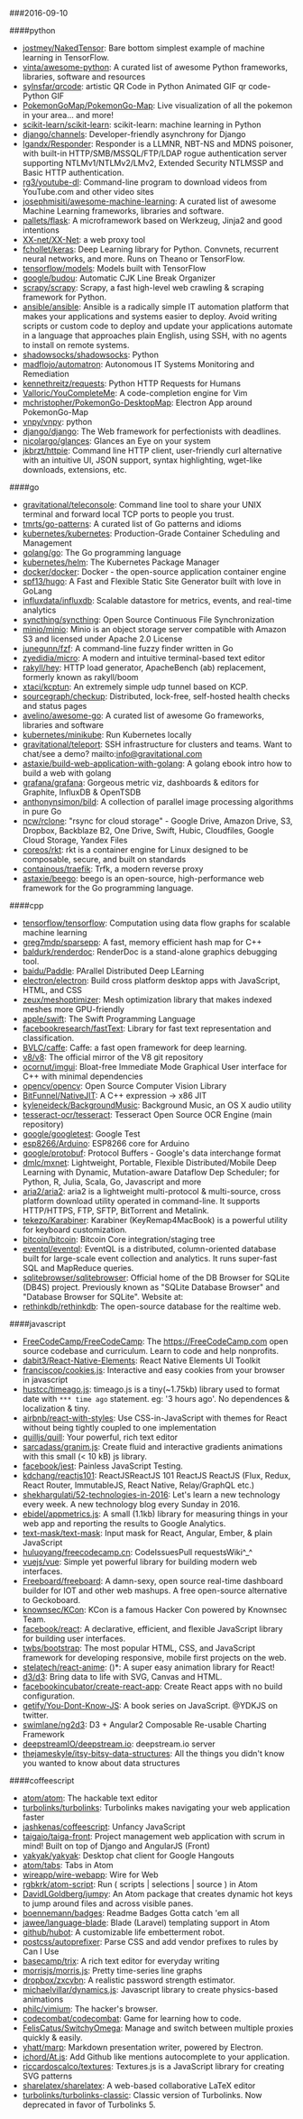 ###2016-09-10

####python
* [jostmey/NakedTensor](https://github.com/jostmey/NakedTensor): Bare bottom simplest example of machine learning in TensorFlow.
* [vinta/awesome-python](https://github.com/vinta/awesome-python): A curated list of awesome Python frameworks, libraries, software and resources
* [sylnsfar/qrcode](https://github.com/sylnsfar/qrcode): artistic QR Code in Python Animated GIF qr code- Python  GIF
* [PokemonGoMap/PokemonGo-Map](https://github.com/PokemonGoMap/PokemonGo-Map):  Live visualization of all the pokemon in your area... and more!
* [scikit-learn/scikit-learn](https://github.com/scikit-learn/scikit-learn): scikit-learn: machine learning in Python
* [django/channels](https://github.com/django/channels): Developer-friendly asynchrony for Django
* [lgandx/Responder](https://github.com/lgandx/Responder): Responder is a LLMNR, NBT-NS and MDNS poisoner, with built-in HTTP/SMB/MSSQL/FTP/LDAP rogue authentication server supporting NTLMv1/NTLMv2/LMv2, Extended Security NTLMSSP and Basic HTTP authentication.
* [rg3/youtube-dl](https://github.com/rg3/youtube-dl): Command-line program to download videos from YouTube.com and other video sites
* [josephmisiti/awesome-machine-learning](https://github.com/josephmisiti/awesome-machine-learning): A curated list of awesome Machine Learning frameworks, libraries and software.
* [pallets/flask](https://github.com/pallets/flask): A microframework based on Werkzeug, Jinja2 and good intentions
* [XX-net/XX-Net](https://github.com/XX-net/XX-Net): a web proxy tool
* [fchollet/keras](https://github.com/fchollet/keras): Deep Learning library for Python. Convnets, recurrent neural networks, and more. Runs on Theano or TensorFlow.
* [tensorflow/models](https://github.com/tensorflow/models): Models built with TensorFlow
* [google/budou](https://github.com/google/budou): Automatic CJK Line Break Organizer
* [scrapy/scrapy](https://github.com/scrapy/scrapy): Scrapy, a fast high-level web crawling & scraping framework for Python.
* [ansible/ansible](https://github.com/ansible/ansible): Ansible is a radically simple IT automation platform that makes your applications and systems easier to deploy. Avoid writing scripts or custom code to deploy and update your applications automate in a language that approaches plain English, using SSH, with no agents to install on remote systems.
* [shadowsocks/shadowsocks](https://github.com/shadowsocks/shadowsocks): Python
* [madflojo/automatron](https://github.com/madflojo/automatron): Autonomous IT Systems Monitoring and Remediation
* [kennethreitz/requests](https://github.com/kennethreitz/requests): Python HTTP Requests for Humans
* [Valloric/YouCompleteMe](https://github.com/Valloric/YouCompleteMe): A code-completion engine for Vim
* [mchristopher/PokemonGo-DesktopMap](https://github.com/mchristopher/PokemonGo-DesktopMap): Electron App around PokemonGo-Map
* [vnpy/vnpy](https://github.com/vnpy/vnpy): python
* [django/django](https://github.com/django/django): The Web framework for perfectionists with deadlines.
* [nicolargo/glances](https://github.com/nicolargo/glances): Glances an Eye on your system
* [jkbrzt/httpie](https://github.com/jkbrzt/httpie): Command line HTTP client, user-friendly curl alternative with an intuitive UI, JSON support, syntax highlighting, wget-like downloads, extensions, etc.

####go
* [gravitational/teleconsole](https://github.com/gravitational/teleconsole): Command line tool to share your UNIX terminal and forward local TCP ports to people you trust.
* [tmrts/go-patterns](https://github.com/tmrts/go-patterns): A curated list of Go patterns and idioms
* [kubernetes/kubernetes](https://github.com/kubernetes/kubernetes): Production-Grade Container Scheduling and Management
* [golang/go](https://github.com/golang/go): The Go programming language
* [kubernetes/helm](https://github.com/kubernetes/helm): The Kubernetes Package Manager
* [docker/docker](https://github.com/docker/docker): Docker - the open-source application container engine
* [spf13/hugo](https://github.com/spf13/hugo): A Fast and Flexible Static Site Generator built with love in GoLang
* [influxdata/influxdb](https://github.com/influxdata/influxdb): Scalable datastore for metrics, events, and real-time analytics
* [syncthing/syncthing](https://github.com/syncthing/syncthing): Open Source Continuous File Synchronization
* [minio/minio](https://github.com/minio/minio): Minio is an object storage server compatible with Amazon S3 and licensed under Apache 2.0 License
* [junegunn/fzf](https://github.com/junegunn/fzf):  A command-line fuzzy finder written in Go
* [zyedidia/micro](https://github.com/zyedidia/micro): A modern and intuitive terminal-based text editor
* [rakyll/hey](https://github.com/rakyll/hey): HTTP load generator, ApacheBench (ab) replacement, formerly known as rakyll/boom
* [xtaci/kcptun](https://github.com/xtaci/kcptun): An extremely simple udp tunnel based on KCP.
* [sourcegraph/checkup](https://github.com/sourcegraph/checkup): Distributed, lock-free, self-hosted health checks and status pages
* [avelino/awesome-go](https://github.com/avelino/awesome-go): A curated list of awesome Go frameworks, libraries and software
* [kubernetes/minikube](https://github.com/kubernetes/minikube): Run Kubernetes locally
* [gravitational/teleport](https://github.com/gravitational/teleport): SSH infrastructure for clusters and teams. Want to chat/see a demo? mailto:info@gravitational.com
* [astaxie/build-web-application-with-golang](https://github.com/astaxie/build-web-application-with-golang): A golang ebook intro how to build a web with golang
* [grafana/grafana](https://github.com/grafana/grafana): Gorgeous metric viz, dashboards & editors for Graphite, InfluxDB & OpenTSDB
* [anthonynsimon/bild](https://github.com/anthonynsimon/bild): A collection of parallel image processing algorithms in pure Go
* [ncw/rclone](https://github.com/ncw/rclone): "rsync for cloud storage" - Google Drive, Amazon Drive, S3, Dropbox, Backblaze B2, One Drive, Swift, Hubic, Cloudfiles, Google Cloud Storage, Yandex Files
* [coreos/rkt](https://github.com/coreos/rkt): rkt is a container engine for Linux designed to be composable, secure, and built on standards
* [containous/traefik](https://github.com/containous/traefik): Trfk, a modern reverse proxy
* [astaxie/beego](https://github.com/astaxie/beego): beego is an open-source, high-performance web framework for the Go programming language.

####cpp
* [tensorflow/tensorflow](https://github.com/tensorflow/tensorflow): Computation using data flow graphs for scalable machine learning
* [greg7mdp/sparsepp](https://github.com/greg7mdp/sparsepp): A fast, memory efficient hash map for C++
* [baldurk/renderdoc](https://github.com/baldurk/renderdoc): RenderDoc is a stand-alone graphics debugging tool.
* [baidu/Paddle](https://github.com/baidu/Paddle): PArallel Distributed Deep LEarning
* [electron/electron](https://github.com/electron/electron): Build cross platform desktop apps with JavaScript, HTML, and CSS
* [zeux/meshoptimizer](https://github.com/zeux/meshoptimizer): Mesh optimization library that makes indexed meshes more GPU-friendly
* [apple/swift](https://github.com/apple/swift): The Swift Programming Language
* [facebookresearch/fastText](https://github.com/facebookresearch/fastText): Library for fast text representation and classification.
* [BVLC/caffe](https://github.com/BVLC/caffe): Caffe: a fast open framework for deep learning.
* [v8/v8](https://github.com/v8/v8): The official mirror of the V8 git repository
* [ocornut/imgui](https://github.com/ocornut/imgui): Bloat-free Immediate Mode Graphical User interface for C++ with minimal dependencies
* [opencv/opencv](https://github.com/opencv/opencv): Open Source Computer Vision Library
* [BitFunnel/NativeJIT](https://github.com/BitFunnel/NativeJIT): A C++ expression -> x86 JIT
* [kyleneideck/BackgroundMusic](https://github.com/kyleneideck/BackgroundMusic): Background Music, an OS X audio utility
* [tesseract-ocr/tesseract](https://github.com/tesseract-ocr/tesseract): Tesseract Open Source OCR Engine (main repository)
* [google/googletest](https://github.com/google/googletest): Google Test
* [esp8266/Arduino](https://github.com/esp8266/Arduino): ESP8266 core for Arduino
* [google/protobuf](https://github.com/google/protobuf): Protocol Buffers - Google's data interchange format
* [dmlc/mxnet](https://github.com/dmlc/mxnet): Lightweight, Portable, Flexible Distributed/Mobile Deep Learning with Dynamic, Mutation-aware Dataflow Dep Scheduler; for Python, R, Julia, Scala, Go, Javascript and more
* [aria2/aria2](https://github.com/aria2/aria2): aria2 is a lightweight multi-protocol & multi-source, cross platform download utility operated in command-line. It supports HTTP/HTTPS, FTP, SFTP, BitTorrent and Metalink.
* [tekezo/Karabiner](https://github.com/tekezo/Karabiner): Karabiner (KeyRemap4MacBook) is a powerful utility for keyboard customization.
* [bitcoin/bitcoin](https://github.com/bitcoin/bitcoin): Bitcoin Core integration/staging tree
* [eventql/eventql](https://github.com/eventql/eventql): EventQL is a distributed, column-oriented database built for large-scale event collection and analytics. It runs super-fast SQL and MapReduce queries.
* [sqlitebrowser/sqlitebrowser](https://github.com/sqlitebrowser/sqlitebrowser): Official home of the DB Browser for SQLite (DB4S) project. Previously known as "SQLite Database Browser" and "Database Browser for SQLite". Website at:
* [rethinkdb/rethinkdb](https://github.com/rethinkdb/rethinkdb): The open-source database for the realtime web.

####javascript
* [FreeCodeCamp/FreeCodeCamp](https://github.com/FreeCodeCamp/FreeCodeCamp): The https://FreeCodeCamp.com open source codebase and curriculum. Learn to code and help nonprofits.
* [dabit3/React-Native-Elements](https://github.com/dabit3/React-Native-Elements): React Native Elements UI Toolkit
* [franciscop/cookies.js](https://github.com/franciscop/cookies.js):  Interactive and easy cookies from your browser in javascript
* [hustcc/timeago.js](https://github.com/hustcc/timeago.js):   timeago.js is a tiny(~1.75kb) library used to format date with `*** time ago` statement. eg: '3 hours ago'. No dependences & localization & tiny.
* [airbnb/react-with-styles](https://github.com/airbnb/react-with-styles): Use CSS-in-JavaScript with themes for React without being tightly coupled to one implementation
* [quilljs/quill](https://github.com/quilljs/quill): Your powerful, rich text editor
* [sarcadass/granim.js](https://github.com/sarcadass/granim.js): Create fluid and interactive gradients animations with this small (< 10 kB) js library.
* [facebook/jest](https://github.com/facebook/jest): Painless JavaScript Testing.
* [kdchang/reactjs101](https://github.com/kdchang/reactjs101):  ReactJSReactJS 101 ReactJS  ReactJS  (Flux, Redux, React Router, ImmutableJS, React Native, Relay/GraphQL etc.)
* [shekhargulati/52-technologies-in-2016](https://github.com/shekhargulati/52-technologies-in-2016): Let's learn a new technology every week. A new technology blog every Sunday in 2016.
* [ebidel/appmetrics.js](https://github.com/ebidel/appmetrics.js): A small (1.1kb) library for measuring things in your web app and reporting the results to Google Analytics.
* [text-mask/text-mask](https://github.com/text-mask/text-mask): Input mask for React, Angular, Ember, & plain JavaScript
* [huluoyang/freecodecamp.cn](https://github.com/huluoyang/freecodecamp.cn): CodeIssuesPull requestsWiki^_^
* [vuejs/vue](https://github.com/vuejs/vue): Simple yet powerful library for building modern web interfaces.
* [Freeboard/freeboard](https://github.com/Freeboard/freeboard): A damn-sexy, open source real-time dashboard builder for IOT and other web mashups. A free open-source alternative to Geckoboard.
* [knownsec/KCon](https://github.com/knownsec/KCon): KCon is a famous Hacker Con powered by Knownsec Team.
* [facebook/react](https://github.com/facebook/react): A declarative, efficient, and flexible JavaScript library for building user interfaces.
* [twbs/bootstrap](https://github.com/twbs/bootstrap): The most popular HTML, CSS, and JavaScript framework for developing responsive, mobile first projects on the web.
* [stelatech/react-anime](https://github.com/stelatech/react-anime): ()*: A super easy animation library for React!
* [d3/d3](https://github.com/d3/d3): Bring data to life with SVG, Canvas and HTML. 
* [facebookincubator/create-react-app](https://github.com/facebookincubator/create-react-app): Create React apps with no build configuration.
* [getify/You-Dont-Know-JS](https://github.com/getify/You-Dont-Know-JS): A book series on JavaScript. @YDKJS on twitter.
* [swimlane/ng2d3](https://github.com/swimlane/ng2d3):  D3 + Angular2 Composable Re-usable Charting Framework
* [deepstreamIO/deepstream.io](https://github.com/deepstreamIO/deepstream.io): deepstream.io server
* [thejameskyle/itsy-bitsy-data-structures](https://github.com/thejameskyle/itsy-bitsy-data-structures):  All the things you didn't know you wanted to know about data structures

####coffeescript
* [atom/atom](https://github.com/atom/atom): The hackable text editor
* [turbolinks/turbolinks](https://github.com/turbolinks/turbolinks): Turbolinks makes navigating your web application faster
* [jashkenas/coffeescript](https://github.com/jashkenas/coffeescript): Unfancy JavaScript
* [taigaio/taiga-front](https://github.com/taigaio/taiga-front): Project management web application with scrum in mind! Built on top of Django and AngularJS (Front)
* [yakyak/yakyak](https://github.com/yakyak/yakyak): Desktop chat client for Google Hangouts
* [atom/tabs](https://github.com/atom/tabs): Tabs in Atom
* [wireapp/wire-webapp](https://github.com/wireapp/wire-webapp):  Wire for Web
* [rgbkrk/atom-script](https://github.com/rgbkrk/atom-script):  Run ( scripts | selections | source ) in Atom
* [DavidLGoldberg/jumpy](https://github.com/DavidLGoldberg/jumpy): An Atom package that creates dynamic hot keys to jump around files and across visible panes.
* [boennemann/badges](https://github.com/boennemann/badges):  Readme Badges  Gotta catch 'em all
* [jawee/language-blade](https://github.com/jawee/language-blade): Blade (Laravel) templating support in Atom
* [github/hubot](https://github.com/github/hubot): A customizable life embetterment robot.
* [postcss/autoprefixer](https://github.com/postcss/autoprefixer): Parse CSS and add vendor prefixes to rules by Can I Use
* [basecamp/trix](https://github.com/basecamp/trix): A rich text editor for everyday writing
* [morrisjs/morris.js](https://github.com/morrisjs/morris.js): Pretty time-series line graphs
* [dropbox/zxcvbn](https://github.com/dropbox/zxcvbn): A realistic password strength estimator.
* [michaelvillar/dynamics.js](https://github.com/michaelvillar/dynamics.js): Javascript library to create physics-based animations
* [philc/vimium](https://github.com/philc/vimium): The hacker's browser.
* [codecombat/codecombat](https://github.com/codecombat/codecombat): Game for learning how to code.
* [FelisCatus/SwitchyOmega](https://github.com/FelisCatus/SwitchyOmega): Manage and switch between multiple proxies quickly & easily.
* [yhatt/marp](https://github.com/yhatt/marp): Markdown presentation writer, powered by Electron.
* [ichord/At.js](https://github.com/ichord/At.js): Add Github like mentions autocomplete to your application.
* [riccardoscalco/textures](https://github.com/riccardoscalco/textures): Textures.js is a JavaScript library for creating SVG patterns
* [sharelatex/sharelatex](https://github.com/sharelatex/sharelatex): A web-based collaborative LaTeX editor
* [turbolinks/turbolinks-classic](https://github.com/turbolinks/turbolinks-classic): Classic version of Turbolinks. Now deprecated in favor of Turbolinks 5.
